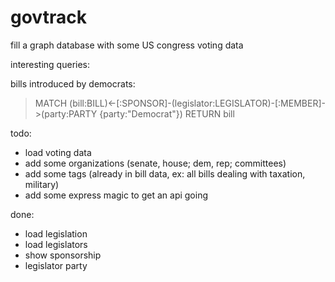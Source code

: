 # govtrack
fill a graph database with some US congress voting data

interesting queries:

bills introduced by democrats:
>MATCH (bill:BILL)<-[:SPONSOR]-(legislator:LEGISLATOR)-[:MEMBER]->(party:PARTY {party:"Democrat"}) RETURN bill

todo:
 - load voting data
 - add some organizations (senate, house; dem, rep; committees)
 - add some tags (already in bill data, ex: all bills dealing with taxation, military)
 - add some express magic to get an api going

done:
- load legislation
- load legislators
- show sponsorship
- legislator party
